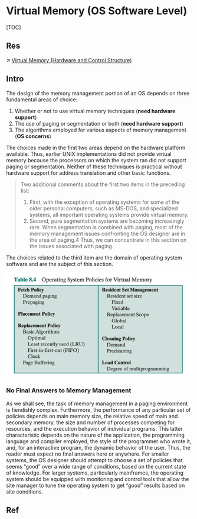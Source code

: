 # Virtual Memory (OS Software Level)

[TOC]



## Res
↗ [Virtual Memory (Hardware and Control Structure)](../../../Computer%20Architecture/Computer%20Microarchitectures%20(Computer%20Organization)%20&%20von%20Neumann%20Model/Computer%20Memory/Primary%20Storage%20(Main%20Memory)%20Technologies%20&%20RAM/Virtual%20Memory%20(Hardware%20and%20Control%20Structure)/Virtual%20Memory%20(Hardware%20and%20Control%20Structure).md)



## Intro
The design of the memory management portion of an OS depends on three fundamental areas of choice:
1. Whether or not to use virtual memory techniques (**need hardware support**)
2. The use of paging or segmentation or both (**need hardware support**)
3. The algorithms employed for various aspects of memory management (**OS concerns**)

The choices made in the first two areas depend on the hardware platform available. Thus, earlier UNIX implementations did not provide virtual memory because the processors on which the system ran did not support paging or segmentation. Neither of these techniques is practical without hardware support for address translation and other basic functions.

> Two additional comments about the first two items in the preceding list: 
> 1. First, with the exception of operating systems for some of the older personal computers, such as MS-DOS, and specialized systems, all important operating systems provide virtual memory. 
> 2. Second, pure segmentation systems are becoming increasingly rare. When segmentation is combined with paging, most of the memory management issues confronting the OS designer are in the area of paging.4 Thus, we can concentrate in this section on the issues associated with paging.

The choices related to the third item are the domain of operating system software and are the subject of this section. 

![](../../../../../../Assets/Pics/Screenshot%202023-06-19%20at%206.15.09%20PM.png)


### No Final Answers to Memory Management
As we shall see, the task of memory management in a paging environment is fiendishly complex. Furthermore, the performance of any particular set of policies depends on main memory size, the relative speed of main and secondary memory, the size and number of processes competing for resources, and the execution behavior of individual programs. This latter characteristic depends on the nature of the application, the programming language and compiler employed, the style of the programmer who wrote it, and, for an interactive program, the dynamic behavior of the user. Thus, the reader must expect no final answers here or anywhere. For smaller systems, the OS designer should attempt to choose a set of policies that seems “good” over a wide range of conditions, based on the current state of knowledge. For larger systems, particularly mainframes, the operating system should be equipped with monitoring and control tools that allow the site manager to tune the operating system to get “good” results based on site conditions.



## Ref

